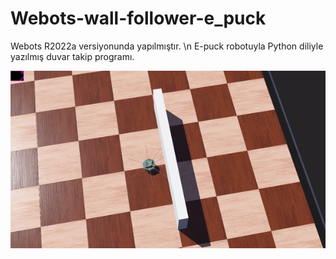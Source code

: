 # Webots-wall-follower-e_puck 
Webots R2022a versiyonunda yapılmıştır. \n
E-puck robotuyla Python diliyle yazılmış duvar takip programı.

![](duvar_takip_gif.gif)
